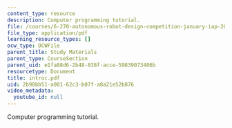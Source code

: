 ```yaml
---
content_type: resource
description: Computer programming tutorial.
file: /courses/6-270-autonomous-robot-design-competition-january-iap-2005/2b90bb51a00162c3b07fa8a21e52b876_introc.pdf
file_type: application/pdf
learning_resource_types: []
ocw_type: OCWFile
parent_title: Study Materials
parent_type: CourseSection
parent_uid: e1fa88d6-2b48-838f-acce-59839073406b
resourcetype: Document
title: introc.pdf
uid: 2b90bb51-a001-62c3-b07f-a8a21e52b876
video_metadata:
  youtube_id: null
---
```

Computer programming tutorial.

